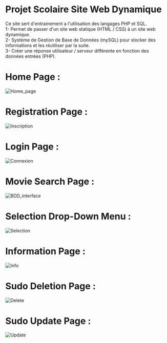 # Projet Scolaire Site Web Dynamique

Ce site sert d'entrainement a l'utilisation des langages PHP et SQL. <br>
1- Permet de passer d'un site web statique (HTML / CSS) à un site web dynamique. <br>
2- Système de Gestion de Base de Données (mySQL) pour stocker des informations et les réutiliser par la suite. <br>
3- Créer une réponse utilisateur / serveur différente en fonction des données entrées (PHP). <br>

# Home Page :

![Home_page](https://user-images.githubusercontent.com/116463750/226604965-7e67cabe-82cc-4f6a-8de1-3b1f289c48ae.png)

# Registration Page :

![Inscription](https://user-images.githubusercontent.com/116463750/226605940-49803dc1-3419-4b44-8c95-4e7cd3df3966.png)

# Login Page :

![Connexion](https://user-images.githubusercontent.com/116463750/226605951-cae18901-2ec9-47bd-9f5c-955d3f5cbd25.png)

# Movie Search Page :

![BDD_interface](https://user-images.githubusercontent.com/116463750/226608608-6c5b5d4d-e99a-4bcd-872d-dc5b5c27fafa.png)

# Selection Drop-Down Menu  :

![Selection](https://user-images.githubusercontent.com/116463750/226609451-fba71d97-e700-4513-a60c-91da23cc9373.png)

# Information Page :

![Info](https://user-images.githubusercontent.com/116463750/226610705-85602a7d-392c-4156-9d86-d82e6e8599e9.png)

# Sudo Deletion Page :

![Delete](https://user-images.githubusercontent.com/116463750/226611223-6df9686f-471b-4cb5-a442-2d52d33e726c.png)

# Sudo Update Page :

![Update](https://user-images.githubusercontent.com/116463750/226611920-e706b9be-a4fd-4840-a28f-b0dce44c8296.png)


